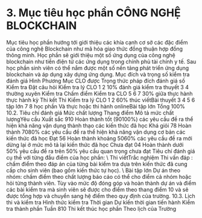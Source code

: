 # 3. Mục tiêu học phần CÔNG NGHỆ BLOCKCHAIN
Mục tiêu học phần hướng tới giới thiệu các khía cạnh cơ sở các đặc điểm của công nghệ Blockchain như mã hóa giao thức đồng thuận hợp đồng thông minh. Học phần sẽ giới thiệu một số ứng dụng của công nghệ blockchain như tiền điện tử các ứng dụng trong chính phủ tài chính y tế. Sau học phần sinh viên có thể nắm được một số nền tảng phát triển ứng dụng blockchain và áp dụng xây dựng ứng dụng. Mục đích và trọng số kiểm tra đánh giá Hình Phương Mục CLO được Trọng thức pháp đích đánh giá số Kiểm tra Đặt câu hỏi Kiểm tra lý CLO 1 2 10% đánh giá kiểm tra thuyết 3 4 thường xuyên Kiểm tra Chấm điểm Kiểm tra CLO 5 6 7 30% giữa thực hành thực hành kỳ Thi kết Thi Kiểm tra lý CLO 1 2 60% thúc viếtBài thuyết 3 4 5 6 tập lớn 7 8 học phần Và thực hoặc thi hành onlineBài tập lớn Tổng 100% 10.2. Tiêu chí đánh giá Mức chất lượng Thang điểm Mô tả mức chất lượngYêu cầu Xuất sắc 910 Hoàn thành tốt (90100%) các yêu cầu đề ra thể hiện khả năng vận dụng thành thạo các kiến thức đã học Khá giỏi 78 Hoàn thành 7080% các yêu cầu đề ra thể hiện khả năng vận dụng cơ bản các kiến thức đã học Đạt 56 Hoàn thành khoảng 5060% các yêu cầu đề ra mới dừng lại ở mức mô tả lại kiến thức đã học Chưa đạt 04 Hoàn thành dưới 50% yêu cầu đề ra trên 50% yêu cầu quan trọng chưa đạt  Tiêu chí đánh giá cụ thể với từng đầu điểm của học phần: \ Thi viếtTrắc nghiệm Thi vấn đáp : chấm điểm theo đáp án của từng bài kiểm tra dựa trên kiến thức đã cung cấp cho sinh viên (bao gồm kiến thức tự học). \ Bài tập lớn Dự án theo nhóm: chấm điểm theo chất lượng báo cáo có thể cho điểm cả nhóm hoặc hỏi từng thành viên. Tùy vào mức độ đóng góp và hoàn thành dự án và điểm các bài kiểm tra mà sinh viên sẽ được cho điểm theo thang điểm 10 và sẽ được tổng hợp và chuyển sang hệ điểm theo quy định của trường. 10.3. Lịch thi và kiểm tra Hình thức kiểm tra Thời gian Dự kiến thời gian tiến hành Kiểm tra thành phần Tuần 810 Thi kết thúc học phần Theo lịch của Trường
